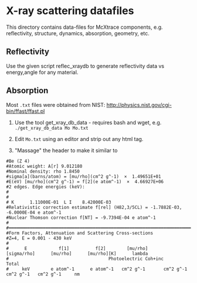 # X-ray scattering datafiles

This directory contains data-files for McXtrace components, e.g. reflectivity, 
structure, dynamics, absorption, geometry, etc.

## Reflectivity

Use the given script reflec_xraydb to generate reflectivity data vs energy,angle
for any material.

## Absorption

Most `.txt` files were obtained from NIST: http://physics.nist.gov/cgi-bin/ffast/ffast.pl

1) Use the tool get_xray_db_data - requires bash and wget, e.g. `./get_xray_db_data Mo Mo.txt`

2) Edit `Mo.txt` using an editor and strip out any html tag.

3) "Massage" the header to make it similar to

```
#Be (Z 4) 
#Atomic weight: A[r] 9.012180
#Nominal density: rho 1.8450
#sigma[a](barns/atom) = [mu/rho](cm^2 g^-1)  ×  1.49651E+01
#E(eV) [mu/rho](cm^2 g^-1) = f[2](e atom^-1)  ×  4.66927E+06
#2 edges. Edge energies (keV):
#
#
# K      1.11000E-01  L I    8.42000E-03
#Relativistic correction estimate f[rel] (H82,3/5CL) = -1.7882E-03, -6.0000E-04 e atom^-1
#Nuclear Thomson correction f[NT] = -9.7394E-04 e atom^-1
#
#━━━━━━━━━━━━━━━━━━━━━━━━━━━━━━━━━━━━━━━━━━━━━━━━━━━━━━━━━━━━━━━━━━━━━━━━━━━━━━━━━━━━━━━━━━━━━━━━━━━━━━━━━━━━━━━━━━━━━━━
#Form Factors, Attenuation and Scattering Cross-sections
#Z=4, E = 0.001 - 430 keV
#
#      E            f[1]          f[2]        [mu/rho]      [sigma/rho]      [mu/rho]      [mu/rho][K]      lambda
#                                      Photoelectric Coh+inc      Total
#     keV        e atom^-1      e atom^-1   cm^2 g^-1       cm^2 g^-1      cm^2 g^-1   cm^2 g^-1     nm
```

